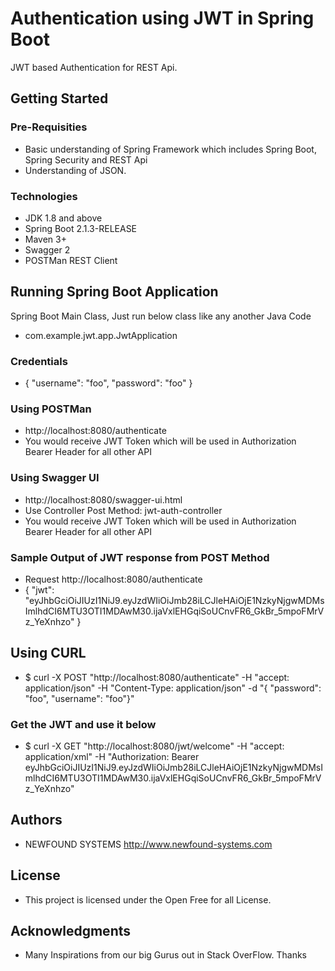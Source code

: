 # Authentication using JWT in Spring Boot
JWT based Authentication for REST Api.

## Getting Started

### Pre-Requisities
* Basic understanding of Spring Framework which includes Spring Boot, Spring Security and REST Api
* Understanding of JSON.

### Technologies
* JDK 1.8 and above
* Spring Boot 2.1.3-RELEASE
* Maven 3+
* Swagger 2
* POSTMan REST Client

## Running Spring Boot Application
Spring Boot Main Class, Just run below class like any another Java Code
* com.example.jwt.app.JwtApplication

### Credentials
* {	"username": "foo", "password": "foo" }

### Using POSTMan
* http://localhost:8080/authenticate
* You would receive JWT Token which will be used in Authorization Bearer Header for all other API

### Using Swagger UI
* http://localhost:8080/swagger-ui.html
* Use Controller Post Method: jwt-auth-controller
* You would receive JWT Token which will be used in Authorization Bearer Header for all other API

### Sample Output of JWT response from POST Method
* Request http://localhost:8080/authenticate
* { "jwt": "eyJhbGciOiJIUzI1NiJ9.eyJzdWIiOiJmb28iLCJleHAiOjE1NzkyNjgwMDMsImlhdCI6MTU3OTI1MDAwM30.ijaVxlEHGqiSoUCnvFR6_GkBr_5mpoFMrVz_YeXnhzo" }

## Using CURL
* $ curl -X POST "http://localhost:8080/authenticate" -H "accept: application/json" -H "Content-Type: application/json" -d "{ \"password\": \"foo\", \"username\": \"foo\"}"

### Get the JWT and use it below

* $ curl -X GET "http://localhost:8080/jwt/welcome" -H "accept: application/xml" -H "Authorization: Bearer eyJhbGciOiJIUzI1NiJ9.eyJzdWIiOiJmb28iLCJleHAiOjE1NzkyNjgwMDMsImlhdCI6MTU3OTI1MDAwM30.ijaVxlEHGqiSoUCnvFR6_GkBr_5mpoFMrVz_YeXnhzo"

## Authors
* NEWFOUND SYSTEMS http://www.newfound-systems.com

## License
* This project is licensed under the Open Free for all License.

## Acknowledgments
* Many Inspirations from our big Gurus out in Stack OverFlow. Thanks
